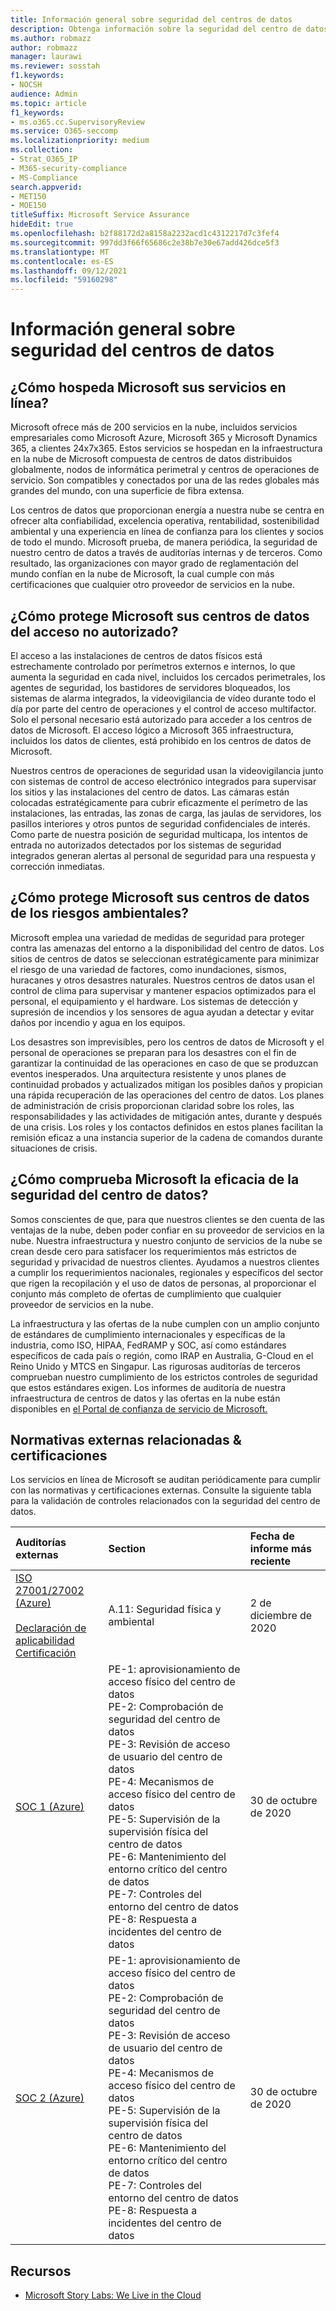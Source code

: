 ```yaml
---
title: Información general sobre seguridad del centros de datos
description: Obtenga información sobre la seguridad del centro de datos en Microsoft 365
ms.author: robmazz
author: robmazz
manager: laurawi
ms.reviewer: sosstah
f1.keywords:
- NOCSH
audience: Admin
ms.topic: article
f1_keywords:
- ms.o365.cc.SupervisoryReview
ms.service: O365-seccomp
ms.localizationpriority: medium
ms.collection:
- Strat_O365_IP
- M365-security-compliance
- MS-Compliance
search.appverid:
- MET150
- MOE150
titleSuffix: Microsoft Service Assurance
hideEdit: true
ms.openlocfilehash: b2f88172d2a8158a2232acd1c4312217d7c3fef4
ms.sourcegitcommit: 997dd3f66f65686c2e38b7e30e67add426dce5f3
ms.translationtype: MT
ms.contentlocale: es-ES
ms.lasthandoff: 09/12/2021
ms.locfileid: "59160298"
---
```

# <a name="datacenter-security-overview"></a>Información general sobre seguridad del centros de datos

## <a name="how-does-microsoft-host-its-online-services"></a>¿Cómo hospeda Microsoft sus servicios en línea?

Microsoft ofrece más de 200 servicios en la nube, incluidos servicios empresariales como Microsoft Azure, Microsoft 365 y Microsoft Dynamics 365, a clientes 24x7x365. Estos servicios se hospedan en la infraestructura en la nube de Microsoft compuesta de centros de datos distribuidos globalmente, nodos de informática perimetral y centros de operaciones de servicio. Son compatibles y conectados por una de las redes globales más grandes del mundo, con una superficie de fibra extensa.

Los centros de datos que proporcionan energía a nuestra nube se centra en ofrecer alta confiabilidad, excelencia operativa, rentabilidad, sostenibilidad ambiental y una experiencia en línea de confianza para los clientes y socios de todo el mundo. Microsoft prueba, de manera periódica, la seguridad de nuestro centro de datos a través de auditorías internas y de terceros. Como resultado, las organizaciones con mayor grado de reglamentación del mundo confían en la nube de Microsoft, la cual cumple con más certificaciones que cualquier otro proveedor de servicios en la nube.

## <a name="how-does-microsoft-protect-its-datacenters-from-unauthorized-access"></a>¿Cómo protege Microsoft sus centros de datos del acceso no autorizado?

El acceso a las instalaciones de centros de datos físicos está estrechamente controlado por perímetros externos e internos, lo que aumenta la seguridad en cada nivel, incluidos los cercados perimetrales, los agentes de seguridad, los bastidores de servidores bloqueados, los sistemas de alarma integrados, la videovigilancia de vídeo durante todo el día por parte del centro de operaciones y el control de acceso multifactor. Solo el personal necesario está autorizado para acceder a los centros de datos de Microsoft. El acceso lógico a Microsoft 365 infraestructura, incluidos los datos de clientes, está prohibido en los centros de datos de Microsoft.

Nuestros centros de operaciones de seguridad usan la videovigilancia junto con sistemas de control de acceso electrónico integrados para supervisar los sitios y las instalaciones del centro de datos. Las cámaras están colocadas estratégicamente para cubrir eficazmente el perímetro de las instalaciones, las entradas, las zonas de carga, las jaulas de servidores, los pasillos interiores y otros puntos de seguridad confidenciales de interés. Como parte de nuestra posición de seguridad multicapa, los intentos de entrada no autorizados detectados por los sistemas de seguridad integrados generan alertas al personal de seguridad para una respuesta y corrección inmediatas.

## <a name="how-does-microsoft-protect-its-datacenters-from-environmental-hazards"></a>¿Cómo protege Microsoft sus centros de datos de los riesgos ambientales?

Microsoft emplea una variedad de medidas de seguridad para proteger contra las amenazas del entorno a la disponibilidad del centro de datos. Los sitios de centros de datos se seleccionan estratégicamente para minimizar el riesgo de una variedad de factores, como inundaciones, sismos, huracanes y otros desastres naturales. Nuestros centros de datos usan el control de clima para supervisar y mantener espacios optimizados para el personal, el equipamiento y el hardware. Los sistemas de detección y supresión de incendios y los sensores de agua ayudan a detectar y evitar daños por incendio y agua en los equipos.

Los desastres son imprevisibles, pero los centros de datos de Microsoft y el personal de operaciones se preparan para los desastres con el fin de garantizar la continuidad de las operaciones en caso de que se produzcan eventos inesperados. Una arquitectura resistente y unos planes de continuidad probados y actualizados mitigan los posibles daños y propician una rápida recuperación de las operaciones del centro de datos. Los planes de administración de crisis proporcionan claridad sobre los roles, las responsabilidades y las actividades de mitigación antes, durante y después de una crisis. Los roles y los contactos definidos en estos planes facilitan la remisión eficaz a una instancia superior de la cadena de comandos durante situaciones de crisis.

## <a name="how-does-microsoft-verify-the-effectiveness-of-datacenter-security"></a>¿Cómo comprueba Microsoft la eficacia de la seguridad del centro de datos?

Somos conscientes de que, para que nuestros clientes se den cuenta de las ventajas de la nube, deben poder confiar en su proveedor de servicios en la nube. Nuestra infraestructura y nuestro conjunto de servicios de la nube se crean desde cero para satisfacer los requerimientos más estrictos de seguridad y privacidad de nuestros clientes. Ayudamos a nuestros clientes a cumplir los requerimientos nacionales, regionales y específicos del sector que rigen la recopilación y el uso de datos de personas, al proporcionar el conjunto más completo de ofertas de cumplimiento que cualquier proveedor de servicios en la nube.

La infraestructura y las ofertas de la nube cumplen con un amplio conjunto de estándares de cumplimiento internacionales y específicas de la industria, como ISO, HIPAA, FedRAMP y SOC, así como estándares específicos de cada país o región, como IRAP en Australia, G-Cloud en el Reino Unido y MTCS en Singapur. Las rigurosas auditorías de terceros comprueban nuestro cumplimiento de los estrictos controles de seguridad que estos estándares exigen. Los informes de auditoría de nuestra infraestructura de centros de datos y las ofertas en la nube están disponibles en [el Portal de confianza de servicio de Microsoft.](https://servicetrust.microsoft.com/)

## <a name="related-external-regulations--certifications"></a>Normativas externas relacionadas & certificaciones

Los servicios en línea de Microsoft se auditan periódicamente para cumplir con las normativas y certificaciones externas. Consulte la siguiente tabla para la validación de controles relacionados con la seguridad del centro de datos.

| **Auditorías externas** | **Section** | **Fecha de informe más reciente** |
|:--------------------|:------------|:-----------------------|  
| [ISO 27001/27002 (Azure)](https://servicetrust.microsoft.com/ViewPage/MSComplianceGuideV3?command=Download&downloadType=Document&downloadId=e9116047-f327-430c-a83f-166b7e561ad6&tab=7027ead0-3d6b-11e9-b9e1-290b1eb4cdeb&docTab=7027ead0-3d6b-11e9-b9e1-290b1eb4cdeb_ISO_Reports) <br><br> [Declaración de aplicabilidad](https://servicetrust.microsoft.com/ViewPage/MSComplianceGuideV3?command=Download&downloadType=Document&downloadId=00af6c3e-7f3e-4e0d-8b0e-79f45ef2cef1&tab=7027ead0-3d6b-11e9-b9e1-290b1eb4cdeb&docTab=7027ead0-3d6b-11e9-b9e1-290b1eb4cdeb_ISO_Reports) <br> [Certificación](https://servicetrust.microsoft.com/ViewPage/MSComplianceGuideV3?command=Download&downloadType=Document&downloadId=d7af5304-3a31-40e6-9abb-e26352305d41&tab=7027ead0-3d6b-11e9-b9e1-290b1eb4cdeb&docTab=7027ead0-3d6b-11e9-b9e1-290b1eb4cdeb_ISO_Reports) | A.11: Seguridad física y ambiental | 2 de diciembre de 2020 |
| [SOC 1 (Azure)](https://servicetrust.microsoft.com/ViewPage/MSComplianceGuideV3?command=Download&downloadType=Document&downloadId=66043614-5628-4e26-83be-057eb3bb026c&tab=7027ead0-3d6b-11e9-b9e1-290b1eb4cdeb&docTab=7027ead0-3d6b-11e9-b9e1-290b1eb4cdeb_SOC_%2F_SSAE_16_Reports) | PE-1: aprovisionamiento de acceso físico del centro de datos <br> PE-2: Comprobación de seguridad del centro de datos <br> PE-3: Revisión de acceso de usuario del centro de datos <br> PE-4: Mecanismos de acceso físico del centro de datos <br> PE-5: Supervisión de la supervisión física del centro de datos <br> PE-6: Mantenimiento del entorno crítico del centro de datos <br> PE-7: Controles del entorno del centro de datos <br> PE-8: Respuesta a incidentes del centro de datos | 30 de octubre de 2020 |
| [SOC 2 (Azure)](https://servicetrust.microsoft.com/ViewPage/MSComplianceGuideV3?command=Download&downloadType=Document&downloadId=ce5bfbea-3514-40ae-a8a6-3617106a0b56&tab=7027ead0-3d6b-11e9-b9e1-290b1eb4cdeb&docTab=7027ead0-3d6b-11e9-b9e1-290b1eb4cdeb_SOC_%2F_SSAE_16_Reports) | PE-1: aprovisionamiento de acceso físico del centro de datos <br> PE-2: Comprobación de seguridad del centro de datos <br> PE-3: Revisión de acceso de usuario del centro de datos <br> PE-4: Mecanismos de acceso físico del centro de datos <br> PE-5: Supervisión de la supervisión física del centro de datos <br> PE-6: Mantenimiento del entorno crítico del centro de datos <br> PE-7: Controles del entorno del centro de datos <br> PE-8: Respuesta a incidentes del centro de datos | 30 de octubre de 2020 |

## <a name="resources"></a>Recursos

- [Microsoft Story Labs: We Live in the Cloud](https://news.microsoft.com/stories/microsoft-datacenter-tour/)